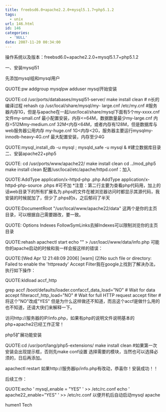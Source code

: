 ```yaml
---
title: freebsd6.0+apache2.2.0+mysql5.1.7+php5.1.2
tags:
  - unix
url: 146.html
id: 146
categories:
  - 'NULL'
date: 2007-11-20 00:34:00
---
```


操作系统以及版本：freebsd6.0+apache2.2.0+mysql5.1.7+php5.1.2  
  
一、安装mysql51  
  
先添加mysql组和mysql用户  
  
QUOTE:pw addgroup mysqlpw adduser mysql开始安装  
  
QUOTE:cd /usr/ports/databases/mysql51-server/ make install clean # n长的编译过程 rehash cp /usr/local/share/mysql/my- large.cnf /etc/my.cnf #服务器内存1G，但是与apache在一起/usr/local/share/mysql下面有5个my-xxxx.cnf文件my-small.cnf 最小配置安装，内存<=64M，数据数量最少my-large.cnf 内存=512Mmy-medium.cnf 32M<内存<64M，或者内存有128M，但是数据库与web服务器公用内存 my-huge.cnf 1G<内存<2G，服务器主要运行mysqlmy-innodb-heavy-4G.cnf 最大配置安装，内存至少4G  
  
QUOTE:mysql\_install\_db -u mysql ; mysqld_safe -u mysql & #建立数据库目录二、安装apache22+php5  
  
QUOTE: cd /usr/ports/www/apache22/ make install clean cd ../mod_php5 make install clean 配置/usr/local/etc/apache/httpd.conf：加入  
  
QUOTE:AddType application/x-httpd-php .php AddType application/x-httpd-php-source .phps #可不加 *注意：第二行主要为查看php代码用，加上的话web目录下的所有扩展名为.phps的文件在被浏览器访问时都显示其源代码，我安装的时候就加了，但少了.phps的s，之后郁闷了半天  
  
QUOTE:DocumentRoot "/usr/local/www/apache22/data" 这两个是你的主页目录，可以根据自己需要跟改，要一致。  
  
QUOTE: Options Indexes FollowSymLinks去掉Indexes可以限制浏览你的主页目录  
  
QUOTE:rehash apachectl start echo "" \> /usr/loacl/www/data/info.php 可能你的apache启动的时候和我一样会报这样的错误：  
  
QUOTE:\[Wed Apr 12 21:48:09 2006\] \[warn\] (2)No such file or directory: Failed to enable the 'httpready' Accept Filter我在google上找到了解决办法，执行如下操作：  
  
QUOTE:kldload accf_http  
  
grep accf /boot/defaults/loader.confaccf\_data\_load="NO" # Wait for data accept filteraccf\_http\_load="NO" # Wait for full HTTP request accept filter #将这个"NO"改成"YES" 但是为什么这样做还不知道，而且这个accf是做什么用的也不知道，还请大侠们来解释一下。  
  
访问http://服务器的IP/info.php，如果有php的说明文件说明基本的php+apache2已经工作正常！  
  
php5扩展功能安装  
  
QUOTE:cd /usr/port/lang/php5-extensions/ make install clean #如果第一次安装会出现提示框，否则先make conf设置 选择需要的模块，当然也可以选择必须的，日后再添加。  
  
apachectl restart 如果http://服务器ip/info.php有改动，恭喜你！安装成功！！  
  
后续工作：  
  
QUOTE:echo ' mysql\_enable = "YES" ' >> /etc/rc.conf echo ' apache22\_enable="YES" ' >> /etc/rc.conf 以便开机后自动启动mysql apache

humen1 Tech